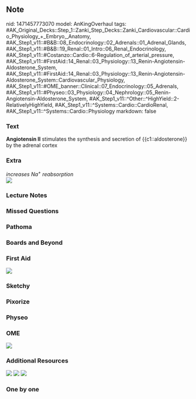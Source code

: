 ## Note
nid: 1471457773070
model: AnKingOverhaul
tags: #AK_Original_Decks::Step_1::Zanki_Step_Decks::Zanki_Cardiovascular::Cardio_Physiology_+_Embryo,_Anatomy, #AK_Step1_v11::#B&B::08_Endocrinology::02_Adrenals::01_Adrenal_Glands, #AK_Step1_v11::#B&B::19_Renal::01_Intro::06_Renal_Endocrinology, #AK_Step1_v11::#Costanzo::Cardio::6-Regulation_of_arterial_pressure, #AK_Step1_v11::#FirstAid::14_Renal::03_Physiology::13_Renin-Angiotensin-Aldosterone_System, #AK_Step1_v11::#FirstAid::14_Renal::03_Physiology::13_Renin-Angiotensin-Aldosterone_System::Cardiovascular_Physiology, #AK_Step1_v11::#OME_banner::Clinical::07_Endocrinology::05_Adrenals, #AK_Step1_v11::#Physeo::03_Physiology::04_Nephrology::05_Renin-Angiotensin-Aldosterone_System, #AK_Step1_v11::^Other::^HighYield::2-RelativelyHighYield, #AK_Step1_v11::^Systems::Cardio::CardioRenal, #AK_Step1_v11::^Systems::Cardio::Physiology
markdown: false

### Text
<div>
  <b>Angiotensin II</b> stimulates the synthesis and secretion of
  {{c1::aldosterone}} by the adrenal cortex
</div>

### Extra
<div>
  <i>increases Na<sup>+</sup> reabsorption</i>
</div>
<div><img src="paste-55357833478747.jpg"></div>

### Lecture Notes


### Missed Questions


### Pathoma


### Boards and Beyond


### First Aid
<img src="tmpC5KiXw.png">

### Sketchy


### Pixorize


### Physeo


### OME
<div class="ome-widget">
  <a href=
  "https://onlinemeded.org/spa/endocrinology/adrenals/acquire?ref=anki">
  <img src="_OME_AnkiFlashcards_Lesson_2.png"></a>
</div>

### Additional Resources
<img src="tmp5w1vRX.png"> <img src="tmpegePIg.png"> <img src=
"tmpT6mPCq.png">

### One by one


